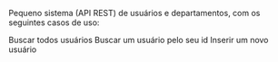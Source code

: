 Pequeno sistema (API REST) de usuários e departamentos, com os seguintes casos de uso:

Buscar todos usuários
Buscar um usuário pelo seu id
Inserir um novo usuário
